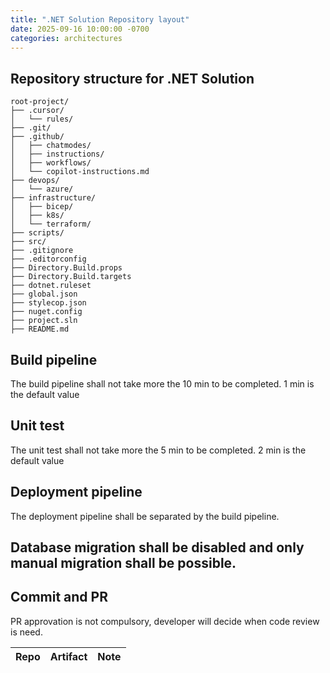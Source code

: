 ```yaml
---
title: ".NET Solution Repository layout"
date: 2025-09-16 10:00:00 -0700
categories: architectures
---
```



## Repository structure for .NET Solution

```plaintext
root-project/
├── .cursor/
│   └── rules/
├── .git/
├── .github/
│   ├── chatmodes/
│   ├── instructions/
│   ├── workflows/
│   └── copilot-instructions.md
├── devops/
│   └── azure/
├── infrastructure/
│   ├── bicep/
│   ├── k8s/
│   └── terraform/
├── scripts/
├── src/
├── .gitignore
├── .editorconfig
├── Directory.Build.props
├── Directory.Build.targets
├── dotnet.ruleset
├── global.json
├── stylecop.json
├── nuget.config
├── project.sln
├── README.md
```


## Build pipeline
The build pipeline shall not take more the 10 min to be completed. 1 min is the default value

## Unit test
The unit test shall not take more the 5 min to be completed. 2 min is the default value

## Deployment pipeline
The deployment pipeline shall be separated by the build pipeline.

## Database migration shall be disabled and only manual migration shall be possible.

## Commit and PR
PR approvation is not compulsory, developer will decide when code review is need.


| Repo                        | Artifact             | Note                            |
|-----------------------------|----------------------|----------------------------------|


